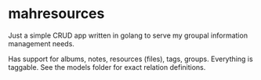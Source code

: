 # mahresources

Just a simple CRUD app written in golang to serve my groupal information management needs.

Has support for albums, notes, resources (files), tags, groups. Everything is taggable. 
See the models folder for exact relation definitions.